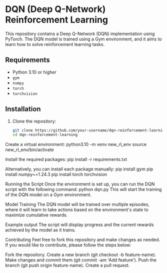 # DQN (Deep Q-Network) Reinforcement Learning

This repository contains a Deep Q-Network (DQN) implementation using PyTorch. The DQN model is trained using a Gym environment, and it aims to learn how to solve reinforcement learning tasks.

## Requirements

- Python 3.10 or higher
- `gym`
- `numpy`
- `torch`
- `torchvision`

## Installation

1. Clone the repository:

   ```bash
   git clone https://github.com/your-username/dqn-reinforcement-learning.git
   cd dqn-reinforcement-learning


Create a virtual environment:
python3.10 -m venv new_rl_env
source new_rl_env/bin/activate


Install the required packages:
pip install -r requirements.txt

Alternatively, you can install each package manually:
pip install gym
pip install numpy==1.24.3
pip install torch torchvision

Running the Script
Once the environment is set up, you can run the DQN script with the following command:
python dqn.py
This will start the training of the DQN model on a Gym environment.

Model Training
The DQN model will be trained over multiple episodes, where it will learn to take actions based on the environment's state to maximize cumulative rewards.

Example output
The script will display progress and the current rewards achieved by the model as it trains.

Contributing
Feel free to fork this repository and make changes as needed. If you would like to contribute, please follow the steps below:

Fork the repository.
Create a new branch (git checkout -b feature-name).
Make changes and commit them (git commit -am 'Add feature').
Push the branch (git push origin feature-name).
Create a pull request.


